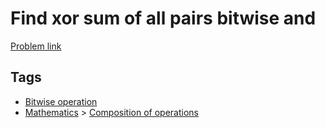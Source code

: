 # Find xor sum of all pairs bitwise and

[Problem link](https://leetcode.com/problems/find-xor-sum-of-all-pairs-bitwise-and)

## Tags

* [Bitwise operation](/README.md#Bitwise_operation)
* [Mathematics](/README.md#Mathematics) > [Composition of operations](/README.md#Mathematics-Composition_of_operations)
